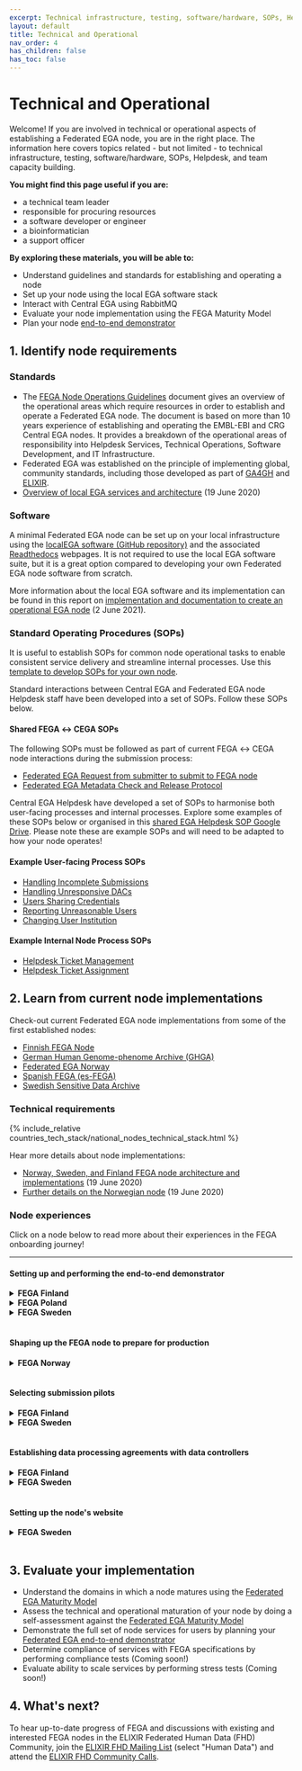 ```yaml
---
excerpt: Technical infrastructure, testing, software/hardware, SOPs, Helpdesk, and team capacity building
layout: default
title: Technical and Operational
nav_order: 4
has_children: false
has_toc: false
---
```

# Technical and Operational

Welcome! If you are involved in technical or operational aspects of establishing a Federated EGA node, you are in the right place. The information here covers topics related - but not limited - to technical infrastructure, testing, software/hardware, SOPs, Helpdesk, and team capacity building.

**You might find this page useful if you are:**
- a technical team leader
- responsible for procuring resources
- a software developer or engineer
- a bioinformatician
- a support officer

**By exploring these materials, you will be able to:**
- Understand guidelines and standards for establishing and operating a node
- Set up your node using the local EGA software stack
- Interact with Central EGA using RabbitMQ
- Evaluate your node implementation using the FEGA Maturity Model
- Plan your node <a href="https://docs.google.com/document/d/1r5bm-8vVeN0zTpWQZdfBsMFCwy2RJlspsCdNOzCuZD8/" target="_blank">end-to-end demonstrator</a>

## 1. Identify node requirements

### Standards

- The <a href="https://ega-archive.org/assets/files/EGA-Node-Operations-v2.pdf" target="_blank">FEGA Node Operations Guidelines</a> document gives an overview of the operational areas which require resources in order to establish and operate a Federated EGA node. The document is based on more than 10 years experience of establishing and operating the EMBL-EBI and CRG Central EGA nodes. It provides a breakdown of the operational areas of responsibility into Helpdesk Services, Technical Operations, Software Development, and IT Infrastructure.
- Federated EGA was established on the principle of implementing global, community standards, including those developed as part of <a href="https://www.ga4gh.org/" target="_blank">GA4GH</a> and <a href="https://elixir-europe.org/" target="_blank">ELIXIR</a>.
- <a href="https://www.youtube.com/watch?v=k9R8W3V3ugU" target="_blank">Overview of local EGA services and architecture</a> (19 June 2020)

### Software

A minimal Federated EGA node can be set up on your local infrastructure using the <a href="https://github.com/EGA-archive/LocalEGA" target="_blank">localEGA software (GitHub repository)</a> and the associated <a href="https://localega.readthedocs.io/" target="_blank">Readthedocs</a> webpages. It is not required to use the local EGA software suite, but it is a great option compared to developing your own Federated EGA node software from scratch.

More information about the local EGA software and its implementation can be found in this report on <a href="https://zenodo.org/record/4893191" target="_blank">implementation and documentation to create an operational EGA node</a> (2 June 2021).

### Standard Operating Procedures (SOPs)

It is useful to establish SOPs for common node operational tasks to enable consistent service delivery and streamline internal processes. Use this <a href="https://docs.google.com/document/d/1BWPL9I9PlWiea6k-vcDDwaMu3rM5FSdV_0n8u7hAQpg/edit?usp=sharing" target="_blank">template to develop SOPs for your own node</a>.

Standard interactions between Central EGA and Federated EGA node Helpdesk staff have been developed into a set of SOPs. Follow these SOPs below.

#### Shared FEGA &harr; CEGA SOPs

The following SOPs must be followed as part of current FEGA &harr; CEGA node interactions during the submission process:

- <a href="https://docs.google.com/document/d/1c5YfLqGjCmRlG0NF9lsuU6IWUrCq4u8Ug3Ye5xMrxtI/edit?usp=sharing" target="_blank">Federated EGA Request from submitter to submit to FEGA node</a>
- <a href="https://docs.google.com/document/d/1v7l_ODdh-yxyhWl8Y8R3IZC2hEy5x8KgjBQmFyEyGgw/edit?usp=sharing" target="_blank">Federated EGA Metadata Check and Release Protocol</a>

Central EGA Helpdesk have developed a set of SOPs to harmonise both user-facing processes and internal processes. Explore some examples of these SOPs below or organised in this <a href="https://drive.google.com/drive/folders/14yFvXOxRyGl-ENogIB5TdogIUdL-gmfk?usp=sharing" target="_blank">shared EGA Helpdesk SOP Google Drive</a>. Please note these are example SOPs and will need to be adapted to how your node operates!

#### Example User-facing Process SOPs
- <a href="https://docs.google.com/document/d/1gze9UW3yBN2TmFNFS3NFsHxPrdWNx-A74lFsxj8Xs_Q/edit?usp=sharing" target="_blank">Handling Incomplete Submissions</a>
- <a href="https://docs.google.com/document/d/16_5G97hUUyU2-vjHAD-Yb7XNRCE6A_PQWRWERqnDSFY/edit?usp=sharing" target="_blank">Handling Unresponsive DACs</a>
- <a href="https://docs.google.com/document/d/1NHNTmhfguAgCKyLuf1tQAdYWLAeCFBUeFYgONdd17bY/edit?usp=sharing" target="_blank">Users Sharing Credentials</a>
- <a href="https://docs.google.com/document/d/1DC_HJaePbaDomNe-99fdAyZ1d4CodBfqU2uavCcpL3g/edit?usp=sharing" target="_blank">Reporting Unreasonable Users</a>
- <a href="https://docs.google.com/document/d/1geswkX9Com_Y4bnbLEtTKd0XXG6ByuADlCsLHppf074/edit?usp=sharing" target="_blank">Changing User Institution</a>

#### Example Internal Node Process SOPs
- <a href="https://docs.google.com/document/d/1qIURMTn6-cDv9ZxVsVkJSK5SUcK7Wq-jxbFuD_6gT34/edit?usp=sharing" target="_blank">Helpdesk Ticket Management</a>
- <a href="https://docs.google.com/document/d/10GWK-iw12JF_JX0KL2aUTjsZ8G2liw2A-t_PV5Y81FY/edit?usp=sharing" target="_blank">Helpdesk Ticket Assignment</a>

## 2. Learn from current node implementations

Check-out current Federated EGA node implementations from some of the first established nodes:

- <a href="https://research.csc.fi/-/fega" target="_blank">Finnish FEGA Node</a>
- <a href="https://www.ghga.de/" target="_blank">German Human Genome-phenome Archive (GHGA)</a>
- <a href="https://ega.elixir.no/" target="_blank">Federated EGA Norway</a>
- <a href="https://fega-test.bsc.es/docs/" target="_blank">Spanish FEGA (es-FEGA)</a>
- <a href="https://nbis.se/infrastructure/sensitive-data-archive.html" target="_blank">Swedish Sensitive Data Archive</a>

### Technical requirements

{% include_relative countries_tech_stack/national_nodes_technical_stack.html %}


Hear more details about node implementations:
- <a href="https://www.youtube.com/watch?v=eEoKmMKGCc4" target="_blank">Norway, Sweden, and Finland FEGA node architecture and implementations</a> (19 June 2020)
- <a href="https://www.youtube.com/watch?v=DSd_UJyqoGU" target="_blank">Further details on the Norwegian node</a> (19 June 2020)

### Node experiences

Click on a node below to read more about their experiences in the FEGA onboarding journey!

-----
#### Setting up and performing the end-to-end demonstrator
<details>
  <summary><strong>FEGA Finland</strong></summary>
  Author(s): FEGA Finland<br><br>
  <h5>What did we do?</h5>
  
  We planned the submission in advance and created a scripted framework to guide us throughout the process.<br><br>

  <h5>What went well?</h5>
  
  The demonstration itself proceeded smoothly, providing us with valuable insights and knowledge. During the submission, we made the decision to submit BAM files, even though we were not initially familiar with the process, and this decision allowed us to learn and understand the submission process better. Despite some challenges encountered while using the user interface to add the data, the overall experience was instructive and productive. Furthermore, our collaboration with other nodes who shared their scripts and resources significantly contributed to improving our demonstration and workflow. This exchange of knowledge and resources was instrumental in enhancing the overall success of the demonstration. Additionally, having the demonstrator take place simultaneously with other helpdesks was a positive aspect, providing a unique opportunity for practical collaboration and tasks that we don't typically engage in with other helpdesks. This shared experience fostered valuable interactions and enriched our collective understanding.<br><br>

  <h5>What could have gone better?</h5>
  
  Our decision to submit BAM files, while valuable for learning, significantly complicated the demonstration and extended its duration over the entire day. Consequently, we ended up testing the technical workflow, helpdesk support, and collaboration with central EGA simultaneously, which could have been divided into distinct stages for a more manageable process. In hindsight, it might have been beneficial for all nodes to use the same script, facilitating smoother coordination and consistency across the demonstration.<br><br>

  <h5>What did we learn?</h5>
  
  Our experience underscored the significance of expectation management, as the submitters participating in the demonstrator had to wait over a year before the service was in production. This delay has emphasized the importance of setting realistic expectations and timelines for project milestones and ensuring effective project management for a more efficient progression towards production.<br><br>

</details>
<details>
  <summary><strong>FEGA Poland</strong></summary>
  Author(s): Krzysztof Kochel<br><br>
  <h5>What did we do?</h5>
  
  After we had established a test environment and validated success stories our Help Desk team started to pass user journeys described in the "Federated EGA node end-to-end demonstrator". Each ambiguity or understatement was written down and sent to the appropriate person in the CEGA Help Desk case to clarify. When we had confirmed that members of Help Desk understood each step of each journey, we performed several trials with fresh accounts. This approach allowed us to detect issues which a new user may encounter.<br><br>

  <h5>What went well?</h5>
  
  Repeating all the journeys several times with fresh accounts allowed us to detect many issues which would lead to a failure of the final demo.<br><br>

  <h5>What could have gone better?</h5>
  
  In some cases we misunderstood explanations. However, those cases were detected and corrected by meeting participants from the EGA side.<br><br>

  <h5>What did we learn?</h5>
  
  We should point out all the edge cases and confirm with CEGA.<br><br>
</details>
<details>
  <summary><strong>FEGA Sweden</strong></summary>
  Author(s): Mattias Strömberg and Markus Englund<br><br>
  <h5>What did we do?</h5>
  
  We started to plan for our end-to-end demonstrator a couple of months before the actual event. During that time, the whole team worked hard to understand the steps and to identify technical and organizational issues that remained to be resolved. The planning resulted in the following:

  <ul>
    <li>a play script for the node's actual demonstrator</li>
    <li>identified roles and named individuals to play the different roles</li>
    <li>a test dataset (no personal data) with made-up metadata</li>
    <li>text templates to use in the communication during the demonstrator</li>
    <li>instructions for the local helpdesk team</li>
  </ul>
  
One general rehearsal was then performed a few days before the actual event. The actual demonstrator event took place on a single day in January 2022.
<br><br>

  <h5>What went well?</h5>
  
  The demonstrator event went smoothly without any major issues. It would probably not have been as successful without the meticulous planning and the strong engagement from the people at the node and at central EGA. We also had much help from other nodes, like the Norwegian node that for example shared a draft of their play script.<br><br>

  <h5>What could have gone better?</h5>
  
  The systems we used in the demonstrator for communication and handling of the submission and data access request (e.g. email, Slack and Redmine) involved many manual steps. There might have been better systems, or we could have configured the systems differently. It was not ideal to have the general rehearsal only a few days before the event. We were lucky though that no major issues turned up. We recommend aiming for a rehearsal at least one week before the demonstrator. In the play script, we should have described the journeys from an end user's perspective already from the start.<br><br>

  <h5>What did we learn?</h5>
  
  It is important to start the planning for the demonstrator well in time before the event. Take inspiration from other nodes to see how they are thinking and which solutions they have. Establish a dialogue early with central EGA - their feedback is critical for success.<br><br>

</details>
<br>

#### Shaping up the FEGA node to prepare for production
<details>
  <summary><strong>FEGA Norway</strong></summary>
  Author(s): Kjell Petersen<br><br>
  <h5>What did we do?</h5>
  
  For many years we worked on technical solutions at the software level and a growing feeling in our ELIXIR node was emerging, we are not progressing satisfactory towards a production state. Lately, much more guidance is available on a path towards such a goal, in particular how to join the FEGA network and how your node should communicate and interact with the FEGA entities/committees to join. But not that much on how to organize your node internally to best meet the FEGA requirements, and hence this experience sharing is a key factor for us in this process.<br><br>

  <h5>What went well?</h5>
  
  After having most of the technical solutions in place and tested, we answered the question “which organization shall be the Service Provider” and hence a key legal entity in the operations. Fixating this single decision, made it possible to know exactly which organisation’s internal procedures and internal functions we had to relate to when adhering to GDPR, when developing many of the centrally required assets to progress towards a production-level node:
    <ul>
    <li>ROS</li>
    <li>DPIA</li>
    <li>DPA</li>
    <li>SOPs (referred to in the 3 above)  </li>
  </ul>
<br><br>

  <h5>What could have gone better?</h5>
  
  Having a better overview from the start would have helped us plan better our time, and improved communication with the right people.<br><br>

  <h5>What did we learn?</h5>
  
  Should have started earlier with a clear decision on which organisation will be Service Provider, and not delay this crucial point too late in/after the technical development.<br><br>

</details>
<br>

#### Selecting submission pilots
<details>
  <summary><strong>FEGA Finland</strong></summary>
  Author(s): FEGA Finland<br><br>
  <h5>What did we do?</h5>
  
  The Finnish node's experience differed from the Swedish node's approach. In our case, we did not proactively choose a pilot project; instead, researchers and users approached us seeking specific services critical to publishing. These services were instrumental in enabling them to publish their research papers and secure funding for their ongoing studies. These researchers faced a unique challenge: while their dataset had been consented for research use and reuse, strict restrictions prevented its transfer outside of Finland. The Finnish Federated EGA service and their integration with CSC’s services (SD Apply and SD Desktop) played a pivotal role in overcoming this obstacle. By ensuring that no additional copies of the data were created and making it accessible only via a secure virtual desktop environment, Federated EGA became natural and often the only possible solution for the researchers. While we received inquiries from numerous research projects, we faced the challenge of managing expectations due to the absence of a clear timeline for the service availability. Consequently, we had to make difficult decisions and, unfortunately, had to decline some requests to ensure the effective allocation of our resources.<br><br>

  <h5>What went well?</h5>
  
  During our collaboration with one of the research groups in the pilot phase, we established effective communication channels, including face-to-face meetings, which allowed us to understand their specific needs better. These meetings proved invaluable as they facilitated comprehensive testing of data uploads, a process that sometimes-required additional support next to the technical documentation. We also worked closely with the researchers to establish legal agreements with the data controller, in this case, the university hospital. This partnership was crucial in navigating the legal complexities surrounding data usage. This specific study, involving single-cell RNA sequencing of human cells, posed minimal data size constraints, with data totalling approximately 20 GB. This relatively small dataset size, coupled with the absence of intricate phenotype data, simplified the data submission process and contributed to the overall success of our collaboration.<br><br>

  <h5>What could have gone better?</h5>
  
  One of the primary challenges we encountered was the lack of a clearly defined timeline or the frequent postponement of timelines throughout the pilot. This uncertainty created significant frustration for both the researchers and our team. Researchers, whose careers and funding were contingent on the pilot’s progress, found it especially challenging to understand why the process was often delayed. The absence of a predictable timeline made it difficult for us to manage expectations effectively and communicate transparently about project milestones and progress. In hindsight, having a more structured and consistent timeline could have mitigated these issues and improved the overall experience for all parties involved.<br><br>

  <h5>What did we learn?</h5>
  
  The overall experience was positive, and it served as a valuable learning opportunity for our team. However, reflecting on our experience, we recognize that there were areas where we could have improved. Better planning and coordination across the nodes, as well as with the central EGA, would have greatly benefited the pilot. Aligning timelines and needs between all parties involved, including researchers, the FEGA nodes, and the central EGA, could have led to a more streamlined and efficient process. In hindsight, leveraging the operation committee could have played a pivotal role in addressing challenges collectively and finding solutions collaboratively, aligning our efforts more effectively and ensuring smoother and more productive collaborations.<br><br>
</details>
<details>
  <summary><strong>FEGA Sweden</strong></summary>
  Author(s): Markus Englund<br><br>
  <h5>What did we do?</h5>
  
  The Swedish node selected <a href="https://www.nature.com/articles/ejhg2017130" target="_blank">SweGen</a> as its first submission pilot project a few years before the federation was officially established. This project was chosen because staff at the Swedish ELIXIR node had been engaged in it and because the data was considered a good genomic reference for the Swedish population.<br><br>
  To avoid relying on a single pilot dataset, the node eventually decided to engage with two additional projects. At that point, the node had gained a better understanding of what a good pilot project could look like. A few candidates were selected among projects that had expressed interest in depositing data at the node. Semi-structured interviews were then held with two candidate projects before they were officially selected. The local helpdesk team (at the time consisting of only two persons) was responsible for the selection process, but the final decision was made at FEGA node’s management level.<br><br>

  <h5>What went well?</h5>
  
  For the semi-structured interview, the local helpdesk team created a questionnaire. This allowed the node to collect necessary information before pilots were selected and made it easier to perform the evaluation. Asking the questions was in itself a good way to inform the candidates about the node’s expectations. The questionnaire included questions related to for example data availability, dataset details (e.g. submission type, file types and file sizes), legal matters (e.g. ethical permit and data processing agreement) and information about people that needed to be involved (e.g. their roles and their availability).<br><br>

  <h5>What could have gone better?</h5>
  
  Having a strategy already when selecting the first pilot would probably have made the node’s work more efficient. It would also have made it easier for the node to communicate its expectations to the people that represented the candidate projects. If we had selected pilots now, we would probably have selected three pilot projects already from the start.<br><br>

  <h5>What did we learn?</h5>
  
  Good communication of expectation is key to success. It is also crucial that the people you engage with have the motivation, patience and enough time to dedicate to the work.<br><br>
</details>
<br>

#### Establishing data processing agreements with data controllers 
<details>
  <summary><strong>FEGA Finland</strong></summary>
  Author(s): FEGA Finland<br><br>
  <h5>What did we do?</h5>
  
  In Finland, the Federated EGA is hosted by CSC - IT Center for Science. The landscape here is marked by a diversity of data controllers, predominantly from academic organizations, university hospitals, and biobanks. To streamline and facilitate the data submission process for researchers, we have initiated discussions with all data controllers involved to have standardized DPAs. The goal is to establish comprehensive DPAs that encompass the necessary legal requirements while simplifying the process for those wishing to deposit data with the Federated EGA. This collaborative approach aims to provide researchers with a smoother path for sharing their data within the boundaries of legal compliance.<br><br>

  <h5>What went well?</h5>
  
  In addition to supporting and receiving support from researchers throughout this process, we have also successfully raised awareness within their organizations. This proactive approach has allowed us to familiarize these entities with the legal requirements and processes of FEGA, including their involvement in establishing Data Access Committees (DACs) where necessary. By promoting a broader understanding of the service's operational framework and legal compliance, we've not only facilitated smoother interactions with researchers but also enhanced overall transparency and cooperation among the organizations involved.<br><br>

  <h5>What could have gone better?</h5>
  
  The discussions with some experts and organizations proved challenging, primarily due to the diverse expertise required to address various aspects of the agreements. The need to navigate these complexities in a more streamlined manner became evident, and we recognize the importance of finding more efficient and structured ways to engage and collaborate with these experts in the future. Moreover, the uncertainty with the timelines also had an impact on the process. This uncertainty occasionally led to delays and hindered the pace of progress. Sharing best practices and experiences with our counterparts in other nodes might have provided valuable insights and strategies to address these challenges more effectively.<br><br>

  <h5>What did we learn?</h5>
  
  Our key takeaways encompass the critical importance of organizational support, the necessity of hiring or involving domain experts, and the strategic allocation of dedicated time and resources for efficient management of this process.<br><br>
</details>
<details>
  <summary><strong>FEGA Sweden</strong></summary>
  Author(s): Markus Englund<br><br>
  <h5>What did we do?</h5>
  
  In order to process personal data in Sweden you must comply with the EU General Data Protection Regulation (GDPR). Since the Swedish FEGA node is formally hosted by Uppsala University, this means that a data processing agreement is needed whenever data comes from a different legal entity. To make it easier for Swedish researchers to submit data, the node decided to set up general data processing agreements with the country’s major universities.<br><br>

  <h5>What went well?</h5>
  
  When a researcher wants to submit data to the Swedish node, he or she generally doesn’t need to sign a separate data processing agreement with Uppsala university, which would have been needed if there were no general data processing agreements. Because the node has used the same template for all its general data processing agreements, all the agreements now basically look the same.<br><br>

  <h5>What could have gone better?</h5>
  
  It took the node several years to sign agreements with all the major Swedish universities. The reason for this was mainly the discussions that needed to happen with the legal experts at the different universities. It is hard to say what the node could have done differently.<br><br>

  <h5>What did we learn?</h5>
  
  General data processing agreements may require the node to develop additional operating procedures. If the data providing organization must sign a data processing agreement whenever a new dataset is deposited at the node, this will make it obvious who the data controller is for that dataset. If a general processing agreement is used instead, the node’s local helpdesk will have to verify the data controller by other means.<br><br>
</details>
<br>

#### Setting up the node's website
<details>
  <summary><strong>FEGA Sweden</strong></summary>
  Author(s): Markus Englund<br><br>
  <h5>What did we do?</h5>
  
  We created a separate website for the Swedish node and its services. We decided to switch from Jekyll to <a href="https://quarto.org" target="_blank">Quarto</a>, which at the time was a fairly new tool for e.g. generating static websites.<br><br>

  <h5>What went well?</h5>
  
  Using Quarto made it very easy for the helpdesk team to structure the website and fill it with content. All the pages were written in markdown, which also made the website easy to maintain. The website was hosted on GitHub pages with a GitHub action to render the website whenever new changes were incorporated into the main branch.<br><br>

  <h5>What could have gone better?</h5>
  
  The helpdesk team spent a lot of time on developing the content of the website. A cookie-cutter template could have made it easier for us. We were also missing graphical guidelines for how to make the website align with other nodes’ websites (but still make it visually distinguishable from https://ega-archive.org).<br><br>

  <h5>What did we learn?</h5>
  
  Learning a tool like Quarto felt like a good investment if you want to quickly create a nice-looking and highly configurable website. We also learnt that the software <a href="https://posit.co/download/rstudio-desktop/" target="_blank">RStudio Desktop</a> works well for maintaining the markdown files.<br><br>
</details>

<br>

## 3. Evaluate your implementation

- Understand the domains in which a node matures using the [Federated EGA Maturity Model](../maturity-model/)
- Assess the technical and operational maturation of your node by doing a self-assessment against the [Federated EGA Maturity Model](https://docs.google.com/spreadsheets/d/1WgvwwANlRh_OPAy8RY53xfzopFMwstG08zcg3LOTyZQ/copy)
- Demonstrate the full set of node services for users by planning your <a href="https://docs.google.com/document/d/1r5bm-8vVeN0zTpWQZdfBsMFCwy2RJlspsCdNOzCuZD8/edit?usp=sharing" target="_blank">Federated EGA end-to-end demonstrator</a>
- Determine compliance of services with FEGA specifications by performing compliance tests (Coming soon!)
- Evaluate ability to scale services by performing stress tests (Coming soon!)

## 4. What's next?

To hear up-to-date progress of FEGA and discussions with existing and interested FEGA nodes in the ELIXIR Federated Human Data (FHD) Community, join the <a href="https://elixir-europe.org/intranet/join-groups" target="_blank">ELIXIR FHD Mailing List</a> (select "Human Data") and attend the <a href="https://docs.google.com/document/d/10OwVvHbJ7i1gI1Iw4zmVsOs8kDrG077Y52juehiFcmU/edit" target="_blank">ELIXIR FHD Community Calls</a>.

